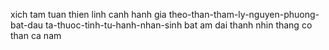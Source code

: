 xich tam tuan thien
linh canh hanh gia
theo-than-tham-ly-nguyen-phuong-bat-dau
ta-thuoc-tinh-tu-hanh-nhan-sinh
bat am dai thanh
nhin thang co than ca nam